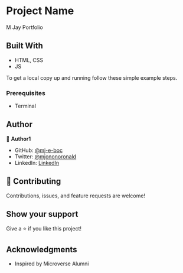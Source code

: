 # Project Name

M Jay Portfolio

## Built With

- HTML, CSS
- JS


To get a local copy up and running follow these simple example steps.

### Prerequisites

- Terminal 

## Author

👤 **Author1**

- GitHub: [@mj-e-boc](https://github.com/mj-e-boc)
- Twitter: [@mjononoronald](https://twitter.com/Mjononoronald)
- LinkedIn: [LinkedIn](https://linkedin.com/in/ronald-mjonono-86365988)


## 🤝 Contributing

Contributions, issues, and feature requests are welcome!

## Show your support

Give a ⭐️ if you like this project!

## Acknowledgments

- Inspired by Microverse Alumni
